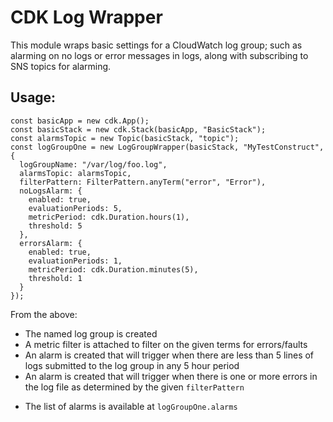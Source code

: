 # CDK Log Wrapper

This module wraps basic settings for a CloudWatch log group; such as alarming on no logs or error messages in logs, along with subscribing to SNS topics for alarming.

## Usage:

```
const basicApp = new cdk.App();
const basicStack = new cdk.Stack(basicApp, "BasicStack");
const alarmsTopic = new Topic(basicStack, "topic");
const logGroupOne = new LogGroupWrapper(basicStack, "MyTestConstruct", {
  logGroupName: "/var/log/foo.log",
  alarmsTopic: alarmsTopic,
  filterPattern: FilterPattern.anyTerm("error", "Error"),
  noLogsAlarm: {
    enabled: true,
    evaluationPeriods: 5,
    metricPeriod: cdk.Duration.hours(1),
    threshold: 5
  },
  errorsAlarm: {
    enabled: true,
    evaluationPeriods: 1,
    metricPeriod: cdk.Duration.minutes(5),
    threshold: 1
  }
});

```

From the above:

- The named log group is created
- A metric filter is attached to filter on the given terms for errors/faults
- An alarm is created that will trigger when there are less than 5 lines of logs submitted to the log group in any 5 hour period
- An alarm is created that will trigger when there is one or more errors in the log file as determined by the given `filterPattern`

* The list of alarms is available at `logGroupOne.alarms`
